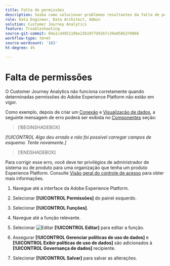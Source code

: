 ```yaml
---
title: Falta de permissões
description: Saiba como solucionar problemas resultantes da falta de permissões
role: Data Engineer, Data Architect, Admin
solution: Customer Journey Analytics
feature: Troubleshooting
source-git-commit: 84a1cd485110be23b1977d916fc39e058b370066
workflow-type: tm+mt
source-wordcount: '163'
ht-degree: 4%

---
```



# Falta de permissões

O Customer Journey Analytics não funciona corretamente quando determinadas permissões do Adobe Experience Platform não estão em vigor.

Como exemplo, depois de criar um [Conexão](../connections/overview.md) e [Visualização de dados](../data-views/data-views.md), a seguinte mensagem de erro poderá ser exibida no [Componentes](/help/data-views/create-dataview.md#components) seção:


>[!BEGINSHADEBOX]

*[!UICONTROL Algo deu errado e não foi possível carregar campos de esquema. Tente novamente.]*

>[!ENDSHADEBOX]


Para corrigir esse erro, você deve ter privilégios de administrador de sistema ou de produto para uma organização que tenha um produto Experience Platform. Consulte [Visão geral do controle de acesso](https://experienceleague.adobe.com/docs/experience-platform/access-control/home.html?lang=en#platform-permissions) para obter mais informações.

1. Navegue até a interface da Adobe Experience Platform.

1. Selecionar **[!UICONTROL Permissões]** do painel esquerdo.

1. Selecionar **[!UICONTROL Funções]**.

1. Navegue até a função relevante.

1. Selecionar ![Editar](https://spectrum.adobe.com/static/icons/workflow_18/Smock_Edit_18_N.svg) **[!UICONTROL Editar]** para editar a função.

1. Assegurar **[!UICONTROL Gerenciar políticas de uso de dados]** e **[!UICONTROL Exibir políticas de uso de dados]** são adicionados à **[!UICONTROL Governança de dados]** recipiente.

1. Selecionar **[!UICONTROL Salvar]** para salvar as alterações.


